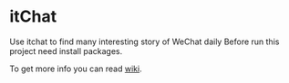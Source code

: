 # itChat
Use itchat to find many interesting story of WeChat daily
Before run this project need install packages.

To get more info you can read [wiki](https://github.com/naububo/itChat/wiki/).
